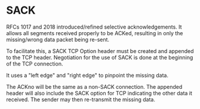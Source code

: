 # SACK

RFCs 1017 and 2018 introduced/refined selective acknowledgements. It allows all segments received properly to be ACKed, resulting in only the missing/wrong data packet being re-sent.

To facilitate this, a SACK TCP Option header must be created and appended to the TCP header. Negotiation for the use of SACK is done at the beginning of the TCP connection.

It uses a "left edge" and "right edge" to pinpoint the missing data.

The ACKno will be the same as a non-SACK connection. The appended header will also include the SACK option for TCP indicating the other data it received. The sender may then re-transmit the missing data.

